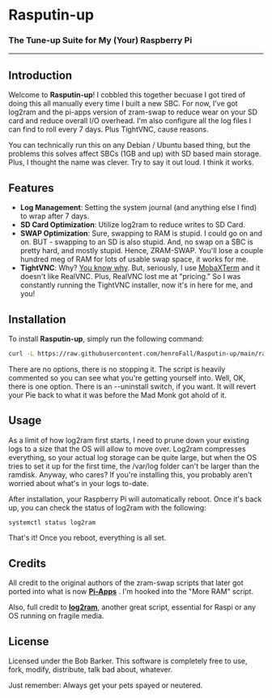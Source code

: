 # Rasputin-up
### The Tune-up Suite for My (Your) Raspberry Pi

---

## Introduction

Welcome to **Rasputin-up**! I cobbled this together becuase I got tired of doing this all manually every time I built a new SBC. For now, I've got log2ram and the pi-apps version of zram-swap to reduce wear on your SD card and reduce overall I/O overhead. I'm also configure all the log files I can find to roll every 7 days. Plus TightVNC, cause reasons.

You can technically run this on any Debian / Ubuntu based thing, but the problems this solves affect SBCs (1GB and up) with SD based main storage. Plus, I thought the name was clever. Try to say it out loud. I think it works. 

## Features

  - **Log Management**: Setting the system journal (and anything else I find) to wrap after 7 days.
  - **SD Card Optimization**: Utilize log2ram to reduce writes to SD Card.
  - **SWAP Optimization**: Sure, swapping to RAM is stupid. I could go on and on. BUT - swapping to an SD is also stupid. And, no swap on a SBC is pretty hard, and mostly stupid. Hence, ZRAM-SWAP. You'll lose a couple hundred meg of RAM for lots of usable swap space, it works for me.
  - **TightVNC**: Why? [You know why](https://youtu.be/qraa_1EX9GY?si=78f3KR4CXlxlk74m). But, seriously, I use [MobaXTerm](https://mobaxterm.mobatek.net/demo.html) and it doesn't like RealVNC. Plus, RealVNC lost me at "pricing." So I was constantly running the TightVNC installer, now it's in here for me, and you!

## Installation

To install **Rasputin-up**, simply run the following command:

```bash
curl -L https://raw.githubusercontent.com/henroFall/Rasputin-up/main/rasputinupsetup.sh -o /tmp/rasputinupsetup.sh && sudo bash /tmp/rasputinupsetup.sh
```
There are no options, there is no stopping it. The script is heavily commented so you can see what you're getting yourself into. Well, OK, there is one option. There is an --uninstall switch, if you want. It will revert your Pie back to what it was before the Mad Monk got ahold of it.

## Usage

As a limit of how log2ram first starts, I need to prune down your existing logs to a size that the OS will allow to move over. Log2ram compresses everything, so your actual log storage can be quite large, but when the OS tries to set it up for the first time, the /var/log folder can't be larger than the ramdisk. Anyway, who cares? If you're installing this, you probably aren't worried about what's in your logs to-date.

After installation, your Raspberry Pi will automatically reboot. Once it's back up, you can check the status of log2ram with the following:

```bash
systemctl status log2ram
```

That's it! Once you reboot, everything is all set.

## Credits

All credit to the original authors of the zram-swap scripts that later got ported into what is now **[Pi-Apps](https://github.com/Botspot/pi-apps)** . I'm hooked into the "More RAM" script. 

Also, full credit to **[log2ram](https://github.com/azlux/log2ram)**, another great script, essential for Raspi or any OS running on fragile media. 

## License

Licensed under the Bob Barker. This software is completely free to use, fork, modify, distribute, talk bad about, whatever. 

Just remember: Always get your pets spayed or neutered. 

